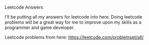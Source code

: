Leetcode Answers

I'll be putting all my answers for leetcode into here.
Doing leetcode problems will be a great way for me to improve upon my skills
as a programmer and game developer.

Leetcode problems from here: https://leetcode.com/problemset/all/
